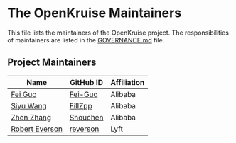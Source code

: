 # The OpenKruise Maintainers

This file lists the maintainers of the OpenKruise project. The responsibilities of maintainers are listed in the [GOVERNANCE.md](GOVERNANCE.md) file.

## Project Maintainers
| Name | GitHub ID | Affiliation |
| ---- | --------- | ----------- |
| [Fei Guo](mailto:f.guo@alibaba-inc.com) | [Fei-Guo](https://github.com/Fei-Guo) | Alibaba |
| [Siyu Wang](mailto:jiuzhu.wsy@alibaba-inc.com) | [FillZpp](https://github.com/FillZpp) | Alibaba |
| [Zhen Zhang](mailto:shouchen.zz@alibaba-inc.com) | [Shouchen](https://github.com/Shouchen) | Alibaba |
| [Robert Everson](mailto:robert@reverson.net) | [reverson](https://github.com/reverson) | Lyft |
